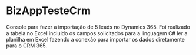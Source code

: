 # BizAppTesteCrm

Console para  fazer a importação de 5 leads no Dynamics 365.
Foi realizado a tabela no Excel incluido os campos solicitados para a linguagem C# ler
a planilha em Excel fazendo a conexão para importar os dados diretamente para o CRM 365.
